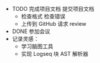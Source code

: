 - TODO 完成项目文档
 提交项目文档
  - 检查格式
  检查错误
  - 上传到 GitHub
请求 review
- DONE 参加会议
- 记录灵感：
  - 学习脑图工具
  - 实现 Logseq 块 AST 解析器
